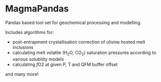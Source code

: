 # MagmaPandas

Pandas based tool set for geochemical processing and modelling.

Includes algorithms for:

- post-entrapment crystallisation correction of olivine hosted melt inclusions
- calculating melt volatile (H<sub>2</sub>O, CO<sub>2</sub>) saturation pressures according to various solubility models
- calculating *f*O2 at given P, T and QFM buffer offset

and many more!
